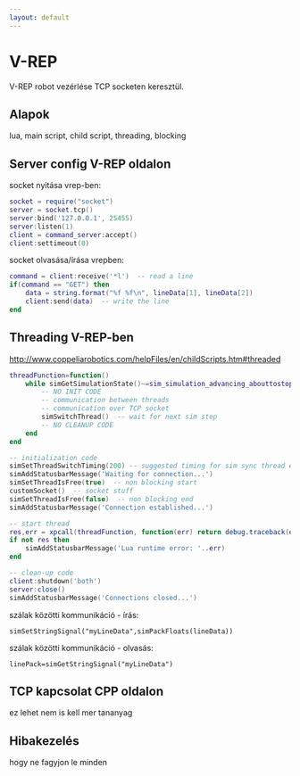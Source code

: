 ```yaml
---
layout: default
---
```


# V-REP

V-REP robot vezérlése TCP socketen keresztül. 

## Alapok

lua, main script, child script, threading, blocking

## Server config V-REP oldalon

socket nyitása vrep-ben:
```lua
socket = require("socket")
server = socket.tcp()
server:bind('127.0.0.1', 25455)
server:listen(1)
client = command_server:accept()
client:settimeout(0)
```
socket olvasása/írása vrepben:
```lua
command = client:receive('*l')  -- read a line
if(command == "GET") then   
    data = string.format("%f %f\n", lineData[1], lineData[2])
    client:send(data)  -- write the line
end
```
## Threading V-REP-ben
<http://www.coppeliarobotics.com/helpFiles/en/childScripts.htm#threaded>

```lua
threadFunction=function()
    while simGetSimulationState()~=sim_simulation_advancing_abouttostop do
        -- NO INIT CODE
        -- communication between threads
        -- communication over TCP socket
        simSwitchThread()  -- wait for next sim step
        -- NO CLEANUP CODE
    end
end

-- initialization code
simSetThreadSwitchTiming(200) -- suggested timing for sim sync thread exec
simAddStatusbarMessage('Waiting for connection...')
simSetThreadIsFree(true)  -- non blocking start
customSocket()  -- socket stuff
simSetThreadIsFree(false)  -- non blocking end
simAddStatusbarMessage('Connection established...')

-- start thread
res,err = xpcall(threadFunction, function(err) return debug.traceback(err) end)
if not res then
    simAddStatusbarMessage('Lua runtime error: '..err)
end

-- clean-up code
client:shutdown('both')
server:close()
simAddStatusbarMessage('Connections closed...')
```
szálak közötti kommunikáció - írás:
```
simSetStringSignal("myLineData",simPackFloats(lineData))
```
szálak közötti kommunikáció - olvasás:
```
linePack=simGetStringSignal("myLineData")
``` 

## TCP kapcsolat CPP oldalon

ez lehet nem is kell mer tananyag

## Hibakezelés

hogy ne fagyjon le minden

